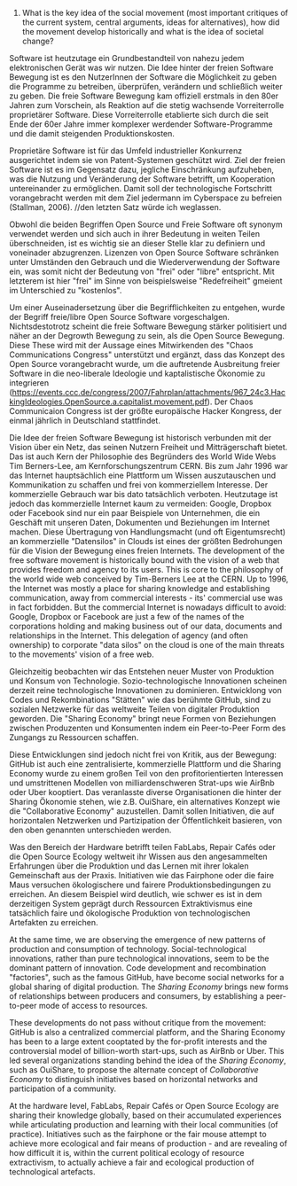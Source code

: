 1. What is the key idea of the social movement (most important critiques of the current system, central arguments, ideas for alternatives), how did the movement develop historically and what is the idea of societal change?


Software ist heutzutage ein Grundbestandteil von nahezu jedem elektronischen Gerät was wir nutzen. Die Idee hinter der freien Software Bewegung ist es den NutzerInnen der Software die Möglichkeit zu geben die Programme zu betreiben, überprüfen, verändern und schließlich weiter zu geben. Die freie Software Bewegung kam offiziell erstmals in den 80er Jahren zum Vorschein, als Reaktion auf die stetig wachsende Vorreiterrolle proprietärer Software. Diese Vorreiterrolle etablierte sich durch die seit Ende der 60er Jahre immer komplexer werdender Software-Programme und die damit steigenden Produktionskosten.

Proprietäre Software ist für das Umfeld industrieller Konkurrenz ausgerichtet indem sie von Patent-Systemen geschützt wird. Ziel der freien Software ist es im Gegensatz dazu, jegliche Einschränkung aufzuheben, was die Nutzung und Veränderung der Software betrifft, um Kooperation untereinander zu ermöglichen. Damit soll der technologische Fortschritt vorangebracht werden mit dem Ziel jedermann im Cyberspace zu befreien (Stallman, 2006).
//den letzten Satz würde ich weglassen.

Obwohl die beiden Begriffen Open Source und Freie Software oft synonym verwendet werden und sich auch in ihrer Bedeutung in weiten Teilen überschneiden, ist es wichtig sie an dieser Stelle klar zu definiern und voneinader abzugrenzen. Lizenzen von Open Source Software schränken unter Umständen den Gebrauch und die Wiederverwendung der Software ein, was somit nicht der Bedeutung von "frei" oder "libre" entspricht. Mit letzterem ist hier "frei" im Sinne von beispielsweise "Redefreiheit" gmeient im Unterschied zu "kostenlos".

Um einer Auseinadersetzung über die Begrifflichkeiten zu entgehen, wurde der Begriff freie/libre Open Source Software vorgeschalgen. Nichtsdestotrotz scheint die freie Software Bewegung stärker politisiert und näher an der Degrowth Bewegung zu sein, als die Open Source Bewegung. Diese These wird mit der Aussage eines Mitwirkenden des "Chaos Communications Congress" unterstützt und ergänzt, dass das Konzept des Open Source vorangebracht wurde, um die auftretende Ausbreitung freier Software in die neo-liberale Ideologie und kaptalistische Ökonomie zu integrieren (https://events.ccc.de/congress/2007/Fahrplan/attachments/967_24c3.HackingIdeologies.OpenSource.a.capitalist.movement.pdf). Der Chaos Communicaion Congress ist der größte europäische Hacker Kongress, der einmal jährlich in Deutschland stattfindet.

Die Idee der freien Software Bewegung ist historisch verbunden mit der Vision über ein Netz, das seinen Nutzern Freiheit und Mitträgerschaft bietet. Das ist auch Kern der Philosophie des Begründers des World Wide Webs Tim Berners-Lee, am Kernforschungszentrum CERN. Bis zum Jahr 1996 war das Internet hauptsächlich eine Plattform um Wissen auszutauschen und Kommunikation zu schaffen und frei von kommerziellem Interesse. Der kommerzielle Gebrauch war bis dato tatsächlich verboten. Heutzutage ist jedoch das kommerzielle Internet kaum zu vermeiden: Google, Dropbox oder Facebook sind nur ein paar Beispiele von Unternehmen, die ein Geschäft mit unseren Daten, Dokumenten und Beziehungen im Internet machen. Diese Übertragung von Handlungsmacht (und oft Eigentumsrecht) an kommerzielle "Datensilos" in Clouds ist eines der größten Bedrohungen für die Vision der Bewegung eines freien Internets.
The development of the free software movement is historically bound with the vision of a web that provides freedom and agency to its users. This is core to the philosophy of the world wide web conceived by Tim-Berners Lee at the CERN. Up to 1996, the Internet was mostly a place for sharing knowledge and establishing communication, away from commercial interests - its' commercial use was in fact forbidden. But the commercial Internet is nowadays difficult to avoid: Google, Dropbox or Facebook are just a few of the names of the corporations holding and making business out of our data, documents and relationships in the Internet. This delegation of agency (and often ownership) to corporate "data silos" on the cloud  is one of the main threats to the movements' vision of a free web.

Gleichzeitig beobachten wir das Entstehen neuer Muster von Produktion und Konsum von Technologie. Sozio-technologische Innovationen scheinen derzeit reine technologische Innovationen zu dominieren. Entwicklong von Codes und Rekombinations "Stätten" wie das berühmte GitHub, sind zu sozialen Netzwerke für das weltweite Teilen von digitaler Produktion geworden. Die "Sharing Economy" bringt neue Formen von Beziehungen zwischen Produzenten und Konsumenten indem ein Peer-to-Peer Form des Zungangs zu Ressourcen schaffen.

Diese Entwicklungen sind jedoch nicht frei von Kritik, aus der Bewegung: GitHub ist auch eine zentralisierte, kommerzielle Plattform und die Sharing Economy wurde zu einem großen Teil von den profitorientierten Interessen und umstrittenen Modellen von milliardenschweren Strat-ups wie AirBnb oder Uber kooptiert. Das veranlasste diverse Organisationen die hinter der Sharing Ökonomie stehen, wie z.B. OuiShare, ein alternatives Konzept wie die "Collaborative Economy" auzustellen. Damit sollen Initiativen, die auf horizontalen Netzwerken und Partizipation der Öffentlichkeit basieren, von den oben genannten unterschieden werden.

Was den Bereich der Hardware betrifft teilen FabLabs, Repair Cafés oder die Open Source Ecology weltweit ihr Wissen aus den angesammelten Erfahrungen über die Produktion und das Lernen mit ihrer lokalen Gemeinschaft aus der Praxis. Initiativen wie das Fairphone oder die faire Maus versuchen ökologischere und fairere Produktionsbedingungen zu erreichen. An diesem Beispiel wird deutlich, wie schwer es ist in dem derzeitigen System geprägt durch Ressourcen Extraktivismus eine tatsächlich faire und ökologische Produktion von technologischen Artefakten zu erreichen.

At the same time, we are observing the emergence of new patterns of production and consumption of technology. Social-technological innovations, rather than pure technological innovations, seem to be the dominant pattern of innovation. Code development and recombination "factories", such as the famous GitHub, have become social networks for a global sharing of digital production. The *Sharing Economy* brings new forms of relationships between producers and consumers, by establishing a peer-to-peer mode of access to resources.

These developments do not pass without critique from the movement: GitHub is also a centralized commercial platform, and the Sharing Economy has been to a large extent cooptated by the for-profit interests and the controversial model of billion-worth start-ups, such as AirBnb or Uber. This led several organizations standing behind the idea of the *Sharing Economy*, such as OuiShare, to propose the alternate concept of *Collaborative Economy* to distinguish initiatives based on horizontal networks and participation of a community.

At the hardware level, FabLabs, Repair Cafés or Open Source Ecology are sharing their knowledge globally, based on their accumulated experiences while articulating production and learning with their local communities (of practice). Initiatives such as the fairphone or the fair mouse attempt to achieve more ecological and fair means of production - and are revealing of how difficult it is, within the current political ecology of resource extractivism, to actually achieve a fair and ecological production of technological artefacts. 

